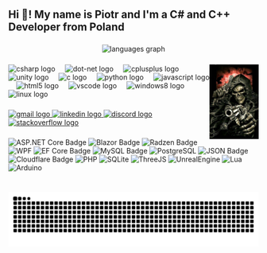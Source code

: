 <h2 align="left">Hi 👋! My name is Piotr and I'm a C# and C++ Developer from Poland</h2>

###

<div align="center">
  <img src="https://github-readme-stats.vercel.app/api/top-langs?username=hlepps&locale=en&hide_title=false&layout=compact&card_width=320&langs_count=5&theme=dracula&hide_border=false" height="150" alt="languages graph"  />
</div>

###

<img align="right" height="150" src="https://github.com/hlepps/hlepps/blob/main/czacha.jpg?raw=true"  />

###

<div align="left">
  <img src="https://cdn.jsdelivr.net/gh/devicons/devicon/icons/csharp/csharp-original.svg" height="30" alt="csharp logo"  />
  <img width="12" />
  <img src="https://cdn.jsdelivr.net/gh/devicons/devicon/icons/dot-net/dot-net-plain-wordmark.svg" height="30" alt="dot-net logo"  />
  <img width="12" />
  <img src="https://cdn.jsdelivr.net/gh/devicons/devicon/icons/cplusplus/cplusplus-original.svg" height="30" alt="cplusplus logo"  />
  <img width="12" />
  <img src="https://cdn.jsdelivr.net/gh/devicons/devicon/icons/unity/unity-original.svg" height="30" alt="unity logo"  />
  <img width="12" />
  <img src="https://cdn.jsdelivr.net/gh/devicons/devicon/icons/c/c-original.svg" height="30" alt="c logo"  />
  <img width="12" />
  <img src="https://cdn.jsdelivr.net/gh/devicons/devicon/icons/python/python-original.svg" height="30" alt="python logo"  />
  <img width="12" />
  <img src="https://cdn.jsdelivr.net/gh/devicons/devicon/icons/javascript/javascript-original.svg" height="30" alt="javascript logo"  />
  <img width="12" />
  <img src="https://cdn.jsdelivr.net/gh/devicons/devicon/icons/html5/html5-original.svg" height="30" alt="html5 logo"  />
  <img width="12" />
  <img src="https://cdn.jsdelivr.net/gh/devicons/devicon/icons/vscode/vscode-original.svg" height="30" alt="vscode logo"  />
  <img width="12" />
  <img src="https://cdn.jsdelivr.net/gh/devicons/devicon/icons/windows8/windows8-original.svg" height="30" alt="windows8 logo"  />
  <img width="12" />
  <img src="https://cdn.jsdelivr.net/gh/devicons/devicon/icons/linux/linux-original.svg" height="30" alt="linux logo"  />
</div>

###

<div align="left">
  <a href="pomapiotrek@gmail.com" target="_blank">
    <img src="https://img.shields.io/static/v1?message=Gmail&logo=gmail&label=&color=D14836&logoColor=white&labelColor=&style=for-the-badge" height="35" alt="gmail logo"  />
  </a>
  <a href="https://www.linkedin.com/in/piotr-pomagalski-8a2300286/" target="_blank">
    <img src="https://img.shields.io/static/v1?message=LinkedIn&logo=linkedin&label=&color=0077B5&logoColor=white&labelColor=&style=for-the-badge" height="35" alt="linkedin logo"  />
  </a>
  <a href="hlepp" target="_blank">
    <img src="https://img.shields.io/static/v1?message=Discord&logo=discord&label=&color=7289DA&logoColor=white&labelColor=&style=for-the-badge" height="35" alt="discord logo"  />
  </a>
  <a href="https://stackoverflow.com/users/25145577/hlepp" target="_blank">
    <img src="https://img.shields.io/static/v1?message=Stackoverflow&logo=stackoverflow&label=&color=FE7A16&logoColor=white&labelColor=&style=for-the-badge" height="35" alt="stackoverflow logo"  />
  </a>
</div>

###

<p align="left">
  <img src="https://img.shields.io/badge/ASP.NET%20Core-512BD4?logo=dotnet&logoColor=fff&style=flat" alt="ASP.NET Core Badge">
  <img src="https://img.shields.io/badge/Blazor-512BD4?logo=blazor&logoColor=fff&style=flat" alt="Blazor Badge">
  <img src="https://img.shields.io/badge/Radzen-512BD4?logo=dotnet&logoColor=fff&style=flat" alt="Radzen Badge">
  <img src="https://img.shields.io/badge/WPF-512BD4?logo=dotnet&logoColor=fff&style=flat" alt="WPF" />
  <img src="https://img.shields.io/badge/EF%20Core-512BD4?logo=dotnet&logoColor=fff&style=flat" alt="EF Core Badge">
  <img src="https://img.shields.io/badge/MySQL-4479A1?logo=mysql&logoColor=fff&style=flat" alt="MySQL Badge">
  <img src="https://img.shields.io/badge/PostgreSQL-4169E1?logo=postgresql&logoColor=fff&style=flat" alt="PostgreSQL" />
  <img src="https://img.shields.io/badge/JSON-000?logo=json&logoColor=fff&style=flat" alt="JSON Badge">
  <img src="https://img.shields.io/badge/Cloudflare-F38020?logo=cloudflare&logoColor=fff&style=flat" alt="Cloudflare Badge">
  <img src="https://img.shields.io/badge/PHP-777BB4?logo=php&logoColor=fff&style=flat" alt="PHP" />
  <img src="https://img.shields.io/badge/sqlite-%2307405e.svg?style=flat&logo=sqlite&logoColor=white" alt="SQLite" />
  <img src="https://img.shields.io/badge/threejs-black?style=flat&logo=three.js&logoColor=white" alt="ThreeJS" />
  <img src="https://img.shields.io/badge/unrealengine-%23313131.svg?style=flat&logo=unrealengine&logoColor=white" alt="UnrealEngine" />
  <img src="https://img.shields.io/badge/lua-%232C2D72.svg?style=flat&logo=lua&logoColor=white" alt="Lua" />
  <img src="https://img.shields.io/badge/-Arduino-00979D?style=flat&logo=Arduino&logoColor=white" alt="Arduino" />
</p>
  

###

<br clear="both">

<img src="https://raw.githubusercontent.com/hlepps/hlepps/output/snake.svg" alt="Snake animation" />

###